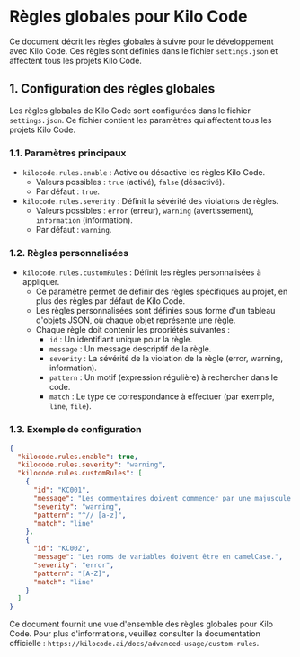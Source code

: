 # Règles globales pour Kilo Code

Ce document décrit les règles globales à suivre pour le développement avec Kilo Code. Ces règles sont définies dans le fichier `settings.json` et affectent tous les projets Kilo Code.

## 1. Configuration des règles globales

Les règles globales de Kilo Code sont configurées dans le fichier `settings.json`. Ce fichier contient les paramètres qui affectent tous les projets Kilo Code.

### 1.1. Paramètres principaux

*   `kilocode.rules.enable` : Active ou désactive les règles Kilo Code.
    *   Valeurs possibles : `true` (activé), `false` (désactivé).
    *   Par défaut : `true`.
*   `kilocode.rules.severity` : Définit la sévérité des violations de règles.
    *   Valeurs possibles : `error` (erreur), `warning` (avertissement), `information` (information).
    *   Par défaut : `warning`.

### 1.2. Règles personnalisées

*   `kilocode.rules.customRules` : Définit les règles personnalisées à appliquer.
    *   Ce paramètre permet de définir des règles spécifiques au projet, en plus des règles par défaut de Kilo Code.
    *   Les règles personnalisées sont définies sous forme d'un tableau d'objets JSON, où chaque objet représente une règle.
    *   Chaque règle doit contenir les propriétés suivantes :
        *   `id` : Un identifiant unique pour la règle.
        *   `message` : Un message descriptif de la règle.
        *   `severity` : La sévérité de la violation de la règle (error, warning, information).
        *   `pattern` : Un motif (expression régulière) à rechercher dans le code.
        *   `match` : Le type de correspondance à effectuer (par exemple, `line`, `file`).

### 1.3. Exemple de configuration

```json
{
  "kilocode.rules.enable": true,
  "kilocode.rules.severity": "warning",
  "kilocode.rules.customRules": [
    {
      "id": "KC001",
      "message": "Les commentaires doivent commencer par une majuscule.",
      "severity": "warning",
      "pattern": "^// [a-z]",
      "match": "line"
    },
    {
      "id": "KC002",
      "message": "Les noms de variables doivent être en camelCase.",
      "severity": "error",
      "pattern": "[A-Z]",
      "match": "line"
    }
  ]
}
```

Ce document fournit une vue d'ensemble des règles globales pour Kilo Code. Pour plus d'informations, veuillez consulter la documentation officielle : `https://kilocode.ai/docs/advanced-usage/custom-rules`.